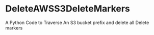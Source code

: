 # DeleteAWSS3DeleteMarkers
A Python Code to Traverse An S3 bucket prefix and delete all Delete markers
